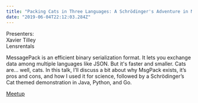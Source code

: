 ```yaml
---
title: "Packing Cats in Three Languages: A Schrödinger's Adventure in MsgPack"
date: "2019-06-04T22:12:03.284Z"
---
```


Presenters:  
Xavier Tilley  
Lensrentals

MessagePack is an efficient binary serialization format. It lets you exchange data among multiple languages like JSON. But it's faster and smaller. Cats are… well, cats. In this talk, I’ll discuss a bit about why MsgPack exists, it’s pros and cons, and how I used it for science, followed by a Schrödinger’s Cat themed demonstration in Java, Python, and Go.

[Meetup](www.meetup.com/memphis-technology-user-groups/events/hxxpfqyzjbgb/)